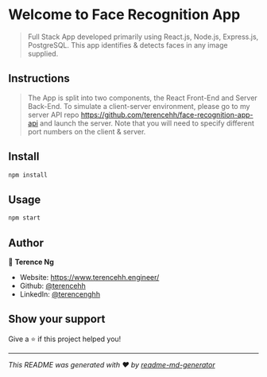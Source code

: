 ﻿# Welcome to Face Recognition App

> Full Stack App developed primarily using React.js, Node.js, Express.js, PostgreSQL. This app identifies & detects faces in any image supplied.

## Instructions

> The App is split into two components, the React Front-End and Server Back-End. To simulate a client-server environment, please go to my server API repo https://github.com/terencehh/face-recognition-app-api and launch the server. Note that you will need to specify different port numbers on the client & server.

## Install

```sh
npm install
```

## Usage

```sh
npm start
```

## Author

👤 **Terence Ng**

* Website: https://www.terencehh.engineer/
* Github: [@terencehh](https://github.com/terencehh)
* LinkedIn: [@terencenghh](https://linkedin.com/in/terencenghh)

## Show your support

Give a ⭐️ if this project helped you!


***
_This README was generated with ❤️ by [readme-md-generator](https://github.com/kefranabg/readme-md-generator)_